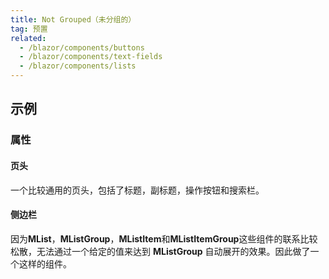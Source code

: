```yaml
---
title: Not Grouped（未分组的）
tag: 预置
related:
  - /blazor/components/buttons
  - /blazor/components/text-fields
  - /blazor/components/lists
---
```


## 示例

### 属性

#### 页头

一个比较通用的页头，包括了标题，副标题，操作按钮和搜索栏。

<masa-example file="Examples.components.not_grouped.PageHeader"></masa-example>

#### 侧边栏

因为**MList**，**MListGroup**，**MListItem**和**MListItemGroup**这些组件的联系比较松散，无法通过一个给定的值来达到 **MListGroup** 自动展开的效果。因此做了一个这样的组件。

<masa-example file="Examples.components.not_grouped.Sidebar"></masa-example>
